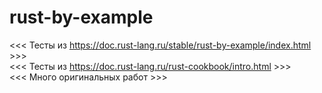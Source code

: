# rust-by-example
&lt;&lt;&lt; Тесты из  https://doc.rust-lang.ru/stable/rust-by-example/index.html >>>
</br>
&lt;&lt;&lt; Тесты из  https://doc.rust-lang.ru/rust-cookbook/intro.html >>>
</br>
&lt;&lt;&lt; Много оригинальных работ >>>

